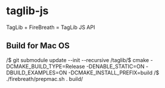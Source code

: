 taglib-js
=========
TagLib + FireBreath = TagLib JS API

Build for Mac OS
---------
/$ git submodule update --init --recursive
/taglib/$ cmake -DCMAKE_BUILD_TYPE=Release -DENABLE_STATIC=ON -DBUILD_EXAMPLES=ON -DCMAKE_INSTALL_PREFIX=build
/$ ./firebreath/prepmac.sh . build/
